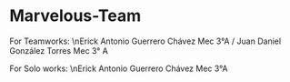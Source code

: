 # Marvelous-Team
For Teamworks:
\nErick Antonio Guerrero Chávez Mec 3°A / Juan Daniel González Torres Mec 3° A

For Solo works:
\nErick Antonio Guerrero Chávez Mec 3°A
